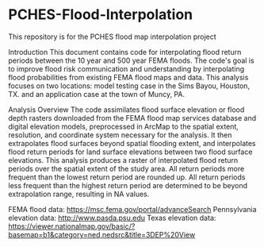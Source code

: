 # PCHES-Flood-Interpolation
This repository is for the PCHES flood map interpolation project

Introduction
This document contains code for interpolating flood return periods between the 10 year and 500 year FEMA floods. 
The code's goal is to improve flood risk communication and understanding by interpolating flood probabilities from existing FEMA flood maps and data.
This analysis focuses on two locations: model testing case in the Sims Bayou, Houston, TX. and an application case at the town of Muncy, PA.

Analysis Overview
The code assimilates flood surface elevation or flood depth rasters downloaded from the FEMA flood map services database and digital elevation models, preprocessed in ArcMap to the spatial extent, resolution, and coordinate system necessary for the analysis. It then extrapolates flood surfaces beyond spatial flooding extent, and interpolates flood return periods for land surface elevations between two flood surface elevations. This analysis produces a raster of interpolated flood return periods over the spatial extent of the study area. All return periods more frequent than the lowest return period are rounded up. All return periods less frequent than the highest return period are determined to be beyond extrapolation range, resulting in NA values.

FEMA flood data: https://msc.fema.gov/portal/advanceSearch
Pennsylvania elevation data: http://www.pasda.psu.edu
Texas elevation data: https://viewer.nationalmap.gov/basic/?basemap=b1&category=ned,nedsrc&title=3DEP%20View
